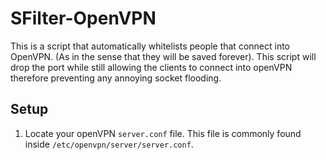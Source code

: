# SFilter-OpenVPN
This is a script that automatically whitelists people that connect into OpenVPN. (As in the sense that they will be saved forever).  This script will drop the port while still allowing the clients to connect into openVPN therefore preventing any annoying socket flooding.

## Setup
1. Locate your openVPN ```server.conf``` file. This file is commonly found inside ```/etc/openvpn/server/server.conf```.
